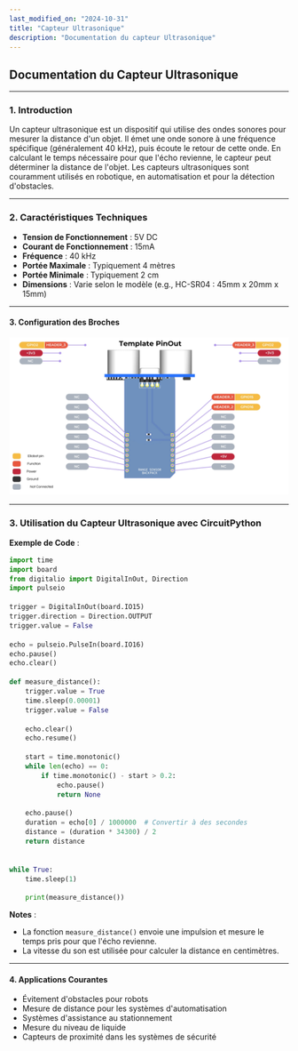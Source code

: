 ```yaml
---
last_modified_on: "2024-10-31"
title: "Capteur Ultrasonique"
description: "Documentation du capteur Ultrasonique"
---
```


## Documentation du Capteur Ultrasonique

---

### 1. **Introduction**

Un capteur ultrasonique est un dispositif qui utilise des ondes sonores pour mesurer la distance d'un objet.
Il émet une onde sonore à une fréquence spécifique (généralement 40 kHz), puis écoute le retour de cette onde.
En calculant le temps nécessaire pour que l'écho revienne, le capteur peut déterminer la distance de l'objet.
Les capteurs ultrasoniques sont couramment utilisés en robotique, en automatisation et pour la détection d'obstacles.

---

### 2. **Caractéristiques Techniques**

- **Tension de Fonctionnement** : 5V DC
- **Courant de Fonctionnement** : 15mA
- **Fréquence** : 40 kHz
- **Portée Maximale** : Typiquement 4 mètres
- **Portée Minimale** : Typiquement 2 cm
- **Dimensions** : Varie selon le modèle (e.g., HC-SR04 : 45mm x 20mm x 15mm)

---

#### 3. **Configuration des Broches**

![Brochage du Capteur Ultrasonique](../../static/img/backpacks/ultrasonic-sensor_pinout.jpg)

---

### 3. **Utilisation du Capteur Ultrasonique avec CircuitPython**

**Exemple de Code** :

```python
import time
import board
from digitalio import DigitalInOut, Direction
import pulseio

trigger = DigitalInOut(board.IO15)
trigger.direction = Direction.OUTPUT
trigger.value = False

echo = pulseio.PulseIn(board.IO16)
echo.pause()
echo.clear()

def measure_distance():
    trigger.value = True
    time.sleep(0.00001)
    trigger.value = False

    echo.clear()
    echo.resume()

    start = time.monotonic()
    while len(echo) == 0:
        if time.monotonic() - start > 0.2:
            echo.pause()
            return None

    echo.pause()
    duration = echo[0] / 1000000  # Convertir à des secondes
    distance = (duration * 34300) / 2
    return distance


while True:
    time.sleep(1)

    print(measure_distance())
```

**Notes** :

- La fonction `measure_distance()` envoie une impulsion et mesure le temps pris pour que l'écho revienne.
- La vitesse du son est utilisée pour calculer la distance en centimètres.

---

#### 4. **Applications Courantes**

- Évitement d'obstacles pour robots
- Mesure de distance pour les systèmes d'automatisation
- Systèmes d'assistance au stationnement
- Mesure du niveau de liquide
- Capteurs de proximité dans les systèmes de sécurité